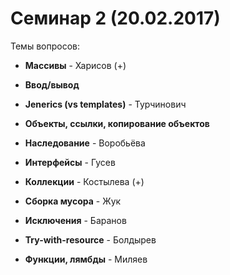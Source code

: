 # Семинар 2 (20.02.2017)

Темы вопросов:

- **Массивы** - Харисов (+)

- **Ввод/вывод**

- **Jenerics (vs templates)** - Турчинович

- **Объекты, ссылки, копирование объектов**

- **Наследование** - Воробьёва

- **Интерфейсы** - Гусев

- **Коллекции** - Костылева (+)

- **Сборка мусора** - Жук

- **Исключения** - Баранов

- **Try-with-resource** - Болдырев

- **Функции, лямбды** - Миляев
